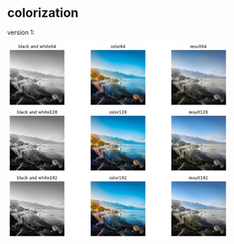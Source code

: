 # colorization

version 1:

![alt text](https://raw.githubusercontent.com/AnujPanthri/colorization/main/version%201%20results.png?token=AMCXTVTQW3MN5AEH3H3WRV3ASNVQO)
